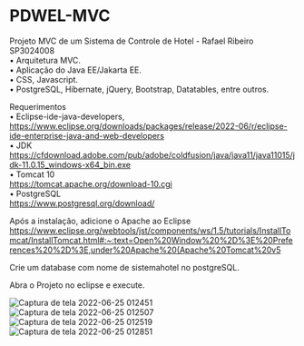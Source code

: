 # PDWEL-MVC   
Projeto MVC de um Sistema de Controle de Hotel - Rafael Ribeiro SP3024008  
• Arquitetura MVC.  
• Aplicação do Java EE/Jakarta EE.  
• CSS, Javascript.  
• PostgreSQL, Hibernate, jQuery, Bootstrap, Datatables, entre outros.  

Requerimentos  
• Eclipse-ide-java-developers, 
https://www.eclipse.org/downloads/packages/release/2022-06/r/eclipse-ide-enterprise-java-and-web-developers  
• JDK   
https://cfdownload.adobe.com/pub/adobe/coldfusion/java/java11/java11015/jdk-11.0.15_windows-x64_bin.exe  
• Tomcat 10  
https://tomcat.apache.org/download-10.cgi   
• PostgreSQL  
https://www.postgresql.org/download/   

Após a instalação, adicione o Apache ao Eclipse 
https://www.eclipse.org/webtools/jst/components/ws/1.5/tutorials/InstallTomcat/InstallTomcat.html#:~:text=Open%20Window%20%2D%3E%20Preferences%20%2D%3E,under%20Apache%20(Apache%20Tomcat%20v5  

Crie um database com nome de sistemahotel no postgreSQL.  

Abra o Projeto no eclipse e execute.  

![Captura de tela 2022-06-25 012451](https://user-images.githubusercontent.com/54046383/175757945-d06dd21a-6f6a-41d1-806e-38ef058bb8ab.png)  
![Captura de tela 2022-06-25 012507](https://user-images.githubusercontent.com/54046383/175757950-10407a43-be73-4dc8-b702-7a036a9c2b9e.png)
![Captura de tela 2022-06-25 012519](https://user-images.githubusercontent.com/54046383/175757952-455e0d5a-3d65-44f1-b804-b4ffd59af861.png)
![Captura de tela 2022-06-25 012851](https://user-images.githubusercontent.com/54046383/175757983-606be96f-0844-4002-92fa-8831ad67cc12.png)
